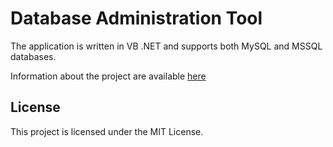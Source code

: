 # Database Administration Tool

The application is written in VB .NET and supports both MySQL and MSSQL databases.

Information about the project are available [here](http://www.sarantinos.me/#databaseadmin)

## License

This project is licensed under the MIT License.
